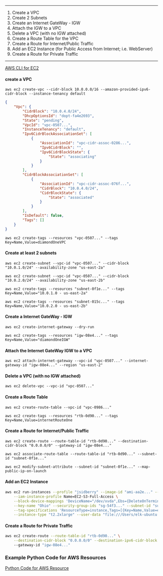 -------------------------------------------
1. Create a VPC
2. Create 2 Subnets
3. Create an Internet GateWay - IGW
4. Attach the IGW to a VPC
5. Delete a VPC (with no IGW attached)
6. Create a Route Table for the VPC
7. Create a Route for Internet/Public Traffic
8. Add an EC2 Instance (for Public Access from Internet; i.e. WebServer)
9. Create a Route for Private Traffic
-------------------------------------------

[AWS CLI for EC2](https://docs.aws.amazon.com/cli/latest/reference/ec2/index.html#cli-aws-ec2)


####  create a VPC
`aws ec2 create-vpc --cidr-block 10.0.0.0/16 --amazon-provided-ipv6-cidr-block --instance-tenancy default`
```json
{
    "Vpc": {
        "CidrBlock": "10.0.4.0/24",
        "DhcpOptionsId": "dopt-fa4e2693",
        "State": "pending",
        "VpcId": "vpc-0507...",
        "InstanceTenancy": "default",
        "Ipv6CidrBlockAssociationSet": [
            {
                "AssociationId": "vpc-cidr-assoc-0286...",
                "Ipv6CidrBlock": "",
                "Ipv6CidrBlockState": {
                    "State": "associating"
                }
            }
        ],
        "CidrBlockAssociationSet": [
            {
                "AssociationId": "vpc-cidr-assoc-076f...",
                "CidrBlock": "10.0.4.0/24",
                "CidrBlockState": {
                    "State": "associated"
                }
            }
        ],
        "IsDefault": false,
        "Tags": []
    }
}
```
`aws ec2 create-tags --resources "vpc-0507..." --tags Key=Name,Value=diamondOneVPC`

#### Create at least 2 subnets
`aws ec2 create-subnet --vpc-id "vpc-0507..." --cidr-block "10.0.1.0/24" --availability-zone "us-east-2a"`

`aws ec2 create-subnet --vpc-id "vpc-0507..." --cidr-block "10.0.2.0/24" --availability-zone "us-east-2b"`

`aws ec2 create-tags --resources "subnet-0f1e..." --tags Key=Name,Value="10.0.1.0 - us-east-2a"`

`aws ec2 create-tags --resources "subnet-015c..." --tags Key=Name,Value="10.0.2.0 - us-east-2b"`


#### Create a Internet GateWay - IGW
`aws ec2 create-internet-gateway --dry-run`

`aws ec2 create-tags --resources "igw-08e4..." --tags Key=Name,Value="diamondOneIGW"`


#### Attach the Internet GateWay IGW to a VPC 
`aws ec2 attach-internet-gateway --vpc-id "vpc-0507..." --internet-gateway-id "igw-08e4..." --region "us-east-2"`


#### Delete a VPC (with no IGW attached)
`aws ec2 delete-vpc --vpc-id "vpc-0507..."`


#### Create a Route Table
`aws ec2 create-route-table --vpc-id "vpc-0986..."`

`aws ec2 create-tags --resources "rtb-0d90..." --tags Key=Name,Value=internetRouteOne`

#### Create a Route for Internet/Public Traffic
`aws ec2 create-route --route-table-id "rtb-0d90..." --destination-cidr-block "0.0.0.0/0" --gateway-id "igw-08e4..."`

`aws ec2 associate-route-table --route-table-id "rtb-0d90..." --subnet-id "subnet-0f1e..."`

`aws ec2 modify-subnet-attribute --subnet-id "subnet-0f1e..." --map-public-ip-on-launch`


#### Add an EC2 Instance
```bash
aws ec2 run-instances --profile "jsidberry" --image-id "ami-aa2e..." --count 1 \
	--iam-instance-profile Name=EC2-S3-Full-Access \
	--block-device-mappings 'DeviceName="/dev/xvda",Ebs={DeleteOnTermination=true,VolumeSize=30,VolumeType=gp2}' \
	--key-name "Ohio" --security-group-ids "sg-54f3..." --subnet-id "subnet-b9a3..." \
	--tag-specifications 'ResourceType=instance,Tags=[{Key=Name,Value=elk-ubuntu-1}]' \
	--instance-type "t2.2xlarge" --user-data "file:///Users/elk-ubuntu.sh"
```

#### Create a Route for Private Traffic
```bash
aws ec2 create-route --route-table-id "rtb-0d90..." \
	--destination-cidr-block "0.0.0.0/0" --destination-ipv6-cidr-block "::/0" \ 
	--gateway-id "igw-08e4..."
```

### Example Python Code for AWS Resources
[Python Code for AWS Resource](https://github.com/awsdocs/aws-doc-sdk-examples)
